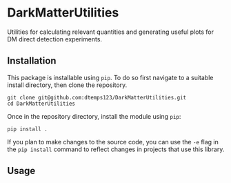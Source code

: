 # DarkMatterUtilities
Utilities for calculating relevant quantities and generating useful plots for DM direct detection experiments.

## Installation
This package is installable using `pip`. To do so first navigate to a suitable install directory, then clone the repository.
```
git clone git@github.com:dtemps123/DarkMatterUtilities.git
cd DarkMatterUtilities
```
Once in the repository directory, install the module using `pip`:
```
pip install .
```
If you plan to make changes to the source code, you can use the `-e` flag in the `pip install` command to reflect changes in projects that use this library.

## Usage